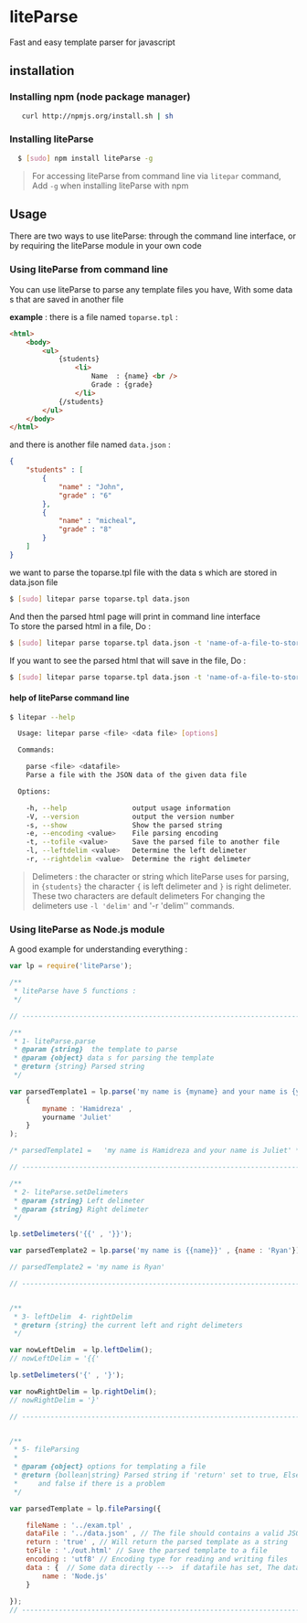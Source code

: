 # liteParse
Fast and easy template parser for javascript 

## installation

### Installing npm (node package manager)
``` bash
   curl http://npmjs.org/install.sh | sh
```

### Installing liteParse
```bash
  $ [sudo] npm install liteParse -g
```

> For accessing liteParse from command line via `litepar` command, Add `-g` when installing liteParse with npm


## Usage
There are two ways to use liteParse: through the command line interface, or by requiring the liteParse module in your own code


### Using liteParse from command line
You can use liteParse to parse any template files you have, With some data s that are saved in another file

**example** : 
there is a file named `toparse.tpl` :
```html
<html>
    <body>
    	<ul>
    	    {students}
    	    	<li>
    	    	    Name  : {name} <br />
    	    	    Grade : {grade}
    	    	</li>
    	    {/students}
    	</ul>
    </body>
</html>
```

and there is another file named `data.json` :
```JSON
{
    "students" : [
    	{
    	    "name" : "John",
    	    "grade" : "6"
    	},
    	{
    	    "name" : "micheal",
    	    "grade" : "8"
    	}
    ]
}
```

we want to parse the toparse.tpl file with the data s which are stored in data.json file
```bash
$ [sudo] litepar parse toparse.tpl data.json
```
And then the parsed html page will print in command line interface <br />
To store the parsed html in a file, Do :
```bash
$ [sudo] litepar parse toparse.tpl data.json -t 'name-of-a-file-to-store'
```
If you want to see the parsed html that will save in the file, Do :
```bash
$ [sudo] litepar parse toparse.tpl data.json -t 'name-of-a-file-to-store' -p
```
#### help of liteParse command line
``` bash
$ litepar --help

  Usage: litepar parse <file> <data file> [options]

  Commands:

    parse <file> <datafile>
    Parse a file with the JSON data of the given data file

  Options:

    -h, --help                output usage information
    -V, --version             output the version number
    -s, --show                Show the parsed string
    -e, --encoding <value>    File parsing encoding
    -t, --tofile <value>      Save the parsed file to another file
    -l, --leftdelim <value>   Determine the left delimeter
    -r, --rightdelim <value>  Determine the right delimeter


```

> Delimeters : the character or string which liteParse uses for parsing, in `{students}` the character `{` is left delimeter and `}` is right delimeter. These two characters are default delimeters
> For changing the delimeters use `-l 'delim'` and '-r 'delim'' commands.

### Using liteParse as Node.js module
A good example for understanding everything :
``` javascript
var lp = require('liteParse');

/**
 * liteParse have 5 functions :
 */

// -------------------------------------------------------------------------------------------

/**
 * 1- liteParse.parse
 * @param {string}  the template to parse
 * @param {object} data s for parsing the template
 * @return {string} Parsed string
 */

var parsedTemplate1 = lp.parse('my name is {myname} and your name is {yourname}' , 
    {
    	myname : 'Hamidreza' ,
    	yourname 'Juliet'
    }
);

/* parsedTemplate1 =   'my name is Hamidreza and your name is Juliet' */

// -------------------------------------------------------------------------------------------

/**
 * 2- liteParse.setDelimeters
 * @param {string} Left delimeter
 * @param {string} Right delimeter
 */

lp.setDelimeters('{{' , '}}');

var parsedTemplate2 = lp.parse('my name is {{name}}' , {name : 'Ryan'});

// parsedTemplate2 = 'my name is Ryan'

// -------------------------------------------------------------------------------------------


/**
 * 3- leftDelim  4- rightDelim
 * @return {string} the current left and right delimeters
 */ 

var nowLeftDelim  = lp.leftDelim();
// nowLeftDelim = '{{'

lp.setDelimeters('{' , '}');

var nowRightDelim = lp.rightDelim();
// nowRightDelim = '}'

// -------------------------------------------------------------------------------------------


/**
 * 5- fileParsing
 *
 * @param {object} options for templating a file
 * @return {bollean|string} Parsed string if 'return' set to true, Else returns true if there is no problem
 *     and false if there is a problem
 */

var parsedTemplate = lp.fileParsing({

    fileName : '../exam.tpl' ,
    dataFile : '../data.json' , // The file should contains a valid JSON
    return : 'true' , // Will return the parsed template as a string    Default = true
    toFile : './out.html' // Save the parsed template to a file
    encoding : 'utf8' // Encoding type for reading and writing files    Default = 'utf8'
    data : {  // Some data directly --->  if datafile has set, The data s of datafile will merge with this data object
    	name : 'Node.js'  
    }
    
});
// -------------------------------------------------------------------------------------------
```

